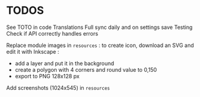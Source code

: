 TODOS 
=====

See TOTO in code
Translations
Full sync daily and on settings save
Testing
Check if API correctly handles errors


Replace module images in `resources` : to create icon, download an SVG and edit it with Inkscape :
- add a layer and put it in the background
- create a polygon with 4 corners and round value to 0,150
- export to PNG 128x128 px

Add screenshots (1024x545) in `resources` 